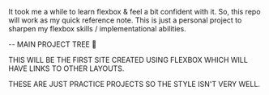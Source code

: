 It took me a while to learn flexbox & feel a bit confident with it. So, this repo will work as my quick reference note. This is just a personal project to sharpen my flexbox skills / implementational abilities.



-- MAIN PROJECT TREE 🌳

THIS WILL BE THE FIRST SITE CREATED USING FLEXBOX WHICH WILL HAVE LINKS TO OTHER LAYOUTS.

THESE ARE JUST PRACTICE PROJECTS 
SO THE STYLE ISN'T VERY WELL.

